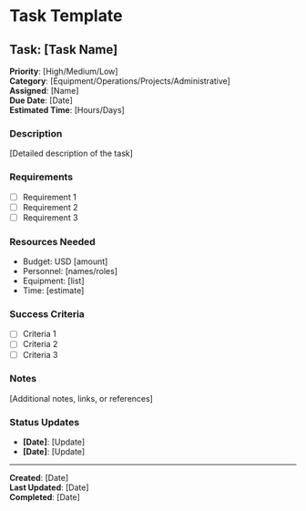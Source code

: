# Task Template

## Task: [Task Name]

**Priority**: [High/Medium/Low]  
**Category**: [Equipment/Operations/Projects/Administrative]  
**Assigned**: [Name]  
**Due Date**: [Date]  
**Estimated Time**: [Hours/Days]  

### Description
[Detailed description of the task]

### Requirements
- [ ] Requirement 1
- [ ] Requirement 2
- [ ] Requirement 3

### Resources Needed
- Budget: USD [amount]
- Personnel: [names/roles]
- Equipment: [list]
- Time: [estimate]

### Success Criteria
- [ ] Criteria 1
- [ ] Criteria 2
- [ ] Criteria 3

### Notes
[Additional notes, links, or references]

### Status Updates
- **[Date]**: [Update]
- **[Date]**: [Update]

---

**Created**: [Date]  
**Last Updated**: [Date]  
**Completed**: [Date]